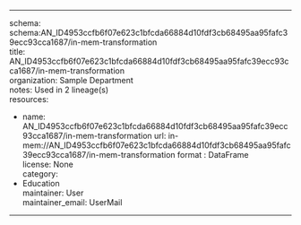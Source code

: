 


---  
schema: schema:AN_ID4953ccfb6f07e623c1bfcda66884d10fdf3cb68495aa95fafc39ecc93cca1687/in-mem-transformation  
title: AN_ID4953ccfb6f07e623c1bfcda66884d10fdf3cb68495aa95fafc39ecc93cca1687/in-mem-transformation  
organization: Sample Department  
notes: Used in 2 lineage(s)  
resources:  
  - name: AN_ID4953ccfb6f07e623c1bfcda66884d10fdf3cb68495aa95fafc39ecc93cca1687/in-mem-transformation 
    url: in-mem://AN_ID4953ccfb6f07e623c1bfcda66884d10fdf3cb68495aa95fafc39ecc93cca1687/in-mem-transformation 
    format : DataFrame  
license: None  
category:
  - Education  
maintainer: User  
maintainer_email: UserMail  
---
